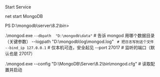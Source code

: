 Start Service

net start MongoDB

PS D:\mongodb\server\8.2\bin> 

.\mongod.exe `
  --dbpath  "D:\mongodb\data" `       # 告诉 mongod 用哪个数据目录（关键参数）
  --logpath "D:\mongodb\log\mongod.log" `  # 把日志写到这个文件
  --bind_ip 127.0.0.1 `               # 仅本机可连，安全起见
  --port    27017                     # 监听的端口（默认也是 27017）

  .\mongod.exe --config "D:\MongoDB\Server\8.2\bin\mongod.cfg"   # 读取配置并启动

  